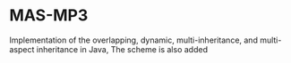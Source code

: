 # MAS-MP3
Implementation of the overlapping, dynamic, multi-inheritance, and multi-aspect inheritance in Java,
The scheme is also added
